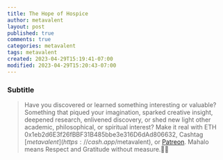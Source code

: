 ```yaml
---
title: The Hope of Hospice
author: metavalent
layout: post
published: true
comments: true
categories: metavalent
tags: metavalent
created: 2023-04-29T15:19:41-07:00
modified: 2023-04-29T15:20:43-07:00
---
```


### Subtitle

<!-- Generic Embed
Watch [Video_Title](https://youtu.be/JnA8GUtXpXY) if the embed below does not behave nicely. 

<div class="embed-container"><iframeloading="lazy" width="560" height="320" src="https://www.youtube.com/embed/JnA8GUtXpXY" title="YouTube video player" frameborder="0" allow="accelerometer; autoplay; clipboard-write; encrypted-media; gyroscope; picture-in-picture" allowfullscreen></iframe></div>
-->

<!-- YouTube Player

<iframe id="ytplayer" type="text/html "loading="lazy" width="560" height="320"
  src="https://www.youtube.com/embed/imA1lpOdEhQ?autoplay=1"
  frameborder="0"></iframe>
-->

<!-- HTML5 Embed - GitHub LFS storage: append ?raw=true  
<videoloading="lazy" width="560" height="320" controls>
  <source src="https://github.com/metavalent/metavalent.github.io/blob/gh-pages/assets/audio-video/FILENAME.mp4?raw=true" type="video/mp4">
  <source src=src="https://github.com/metavalent/metavalent.github.io/blob/gh-pages/assets/audio-video/FILENAME.webm?raw=true" type="video/webm">
Your browser does not support the video tag.
</video>
-->

<!-- HTML5 Embed - GitHub LFS storage: append ?raw=true  
<audio controls>
  <source src="https://github.com/metavalent/metavalent.github.io/blob/gh-pages/assets/audio-video/FILENAME.mp4?raw=true" type="audio/mpeg">
  <source src="https://github.com/metavalent/metavalent.github.io/blob/gh-pages/assets/audio-video/FILENAME.mp4?raw=true" type="audio/ogg">
Your browser does not support the audio element.
</audio>
-->

<!-- For custom thumbnail
![alt text](/assets/images/image.jpg "title")
-->

<p></p>
<p></p>
<p></p>

> Have you discovered or learned something interesting or valuable? Something that piqued your imagination, sparked creative insight, deepened research, enlivened discovery, or shed new light other academic, philosophical, or spiritual interest? Make it real with ETH 0x1eb2d6E3f26fBBF31B485bbe3e316D6dAd806632, Cashtag [$metavalent](https://cash.app/$metavalent), or [Patreon](https://patreon.com/metavalent). Mahalo means Respect and Gratitude without measure.🙏🏼
